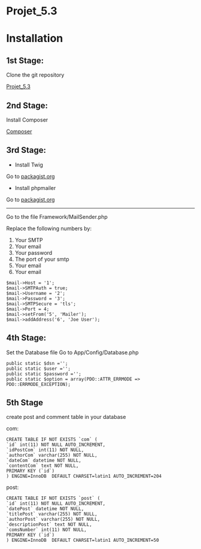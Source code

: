 # Projet_5.3

# Installation

## 1st Stage: 

Clone the git repository

[Projet_5.3](https://github.com/onlynks/Projet_5.3)

## 2nd Stage:

Install Composer

[Composer](https://getcomposer.org/download/)

## 3rd Stage:

* Install Twig

Go to [packagist.org](https://packagist.org/packages/twig/twig)

* Install phpmailer

Go to [packagist.org](https://packagist.org/packages/phpmailer/phpmailer)

-------------------------------------------------------------------------

Go to the file Framework/MailSender.php

Replace the following numbers by:
1. Your SMTP
2. Your email
3. Your password
4. The port of your smtp
5. Your email
6. Your email

```
$mail->Host = '1';
$mail->SMTPAuth = true;
$mail->Username = '2';
$mail->Password = '3';
$mail->SMTPSecure = 'tls';
$mail->Port = 4;
$mail->setFrom('5', 'Mailer');
$mail->addAddress('6', 'Joe User');
```
## 4th Stage:

Set the Database file
Go to App/Config/Database.php

```
public static $dsn ='';
public static $user ='';
public static $password ='';
public static $option = array(PDO::ATTR_ERRMODE => PDO::ERRMODE_EXCEPTION);
```

## 5th Stage
create post and comment table in your database

com:

```
CREATE TABLE IF NOT EXISTS `com` (
`id` int(11) NOT NULL AUTO_INCREMENT,
`idPostCom` int(11) NOT NULL,
`authorCom` varchar(255) NOT NULL,
`dateCom` datetime NOT NULL,
`contentCom` text NOT NULL,
PRIMARY KEY (`id`)
) ENGINE=InnoDB  DEFAULT CHARSET=latin1 AUTO_INCREMENT=204
```

post:

```
CREATE TABLE IF NOT EXISTS `post` (
`id` int(11) NOT NULL AUTO_INCREMENT,
`datePost` datetime NOT NULL,
`titlePost` varchar(255) NOT NULL,
`authorPost` varchar(255) NOT NULL,
`descriptionPost` text NOT NULL,
`comsNumber` int(11) NOT NULL,
PRIMARY KEY (`id`)
) ENGINE=InnoDB  DEFAULT CHARSET=latin1 AUTO_INCREMENT=50
```
